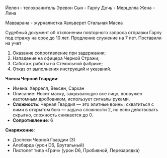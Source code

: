 Йелен - телохранитель Эревон
Сын - Гарлу 
Дочь - Мерцелла
Жена - Лина

Мавварана - журналистка 
Хальверет Стальная Маска 

Судебный документ об отклонении повторного запроса отправки Гарлу под стражу на срок до 10 лет. Продление служение на 7 лет. Поставили на учет

1. Оказание сопротивление при задержании;
2. Нападение на офицера Черной Стражи;
3. Саботаж работы на Стекольной фабрике;
4. Отказ от выполнения инструкций и указаний.

**Члены Черной Гвардии**:

- Имена: Херрелл, Вексен, Сархан
- Описание: Носит маску, закрывающую все лицо, вооружен кастомным дробовиком, использует сигналы руками.
- **Сложность**: Черная Гвардия — это элитные воины; схватиться с ними в открытом бою — задача сложности 2, но если действовать скрытно, сложность снижается до 0.
- **Сопротивление**: 6

**Снаряжение**:

- Доспехи Черной Гвардии (3)
- Алебарда (урон D6, Брутальный)
- Пистолет типа «Грач» (урон D6, Пробивной, Перезарядка)
